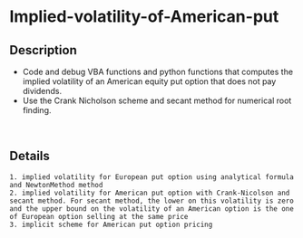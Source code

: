 # Implied-volatility-of-American-put


## Description
- Code and debug VBA functions and python functions that computes the implied volatility of an American equity put option that does not pay dividends.
- Use the Crank Nicholson scheme and secant method for numerical root finding.
</br>
  
## Details
    1. implied volatility for European put option using analytical formula and NewtonMethod method     
    2. implied volatility for American put option with Crank-Nicolson and secant method. For secant method, the lower on this volatility is zero and the upper bound on the volatility of an American option is the one of European option selling at the same price   
    3. implicit scheme for American put option pricing    
